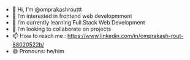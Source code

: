 - 👋 Hi, I’m @omprakashrouttt
- 👀 I’m interested in frontend web developmment 
- 🌱 I’m currently learning Full Stack Web Development
- 💞️ I’m looking to collaborate on projects 
- 📫 How to reach me : https://www.linkedin.com/in/omprakash-rout-88020522b/
- 😄 Pronouns: he/him

<!---
omprakashrouttt/omprakashrouttt is a ✨ special ✨ repository because its `README.md` (this file) appears on your GitHub profile.
You can click the Preview link to take a look at your changes.
--->

